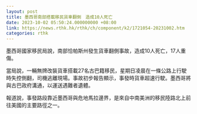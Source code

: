 ```yaml
---
layout: post
title: 墨西哥南部搭載移民貨車翻側　造成10人死亡
date: 2023-10-02 05:50:24.000000000 +08:00
link: https://news.rthk.hk/rthk/ch/component/k2/1721054-20231002.htm
categories: rthk
---
```


墨西哥國家移民局說，南部恰帕斯州發生貨車翻側事故，造成10人死亡，17人重傷。

當局說，一輛無牌改裝貨車搭載27名古巴籍移民，星期日凌晨在一條公路上行駛時失控側翻，司機逃離現場。事故初步報告顯示，事發時貨車超速行駛。墨西哥將與古巴政府溝通，以運送遇難者遺體。

報道說，事發路段靠近墨西哥與危地馬拉邊界，是來自中南美洲的移民陸路北上前往美國的主要路徑之一。
